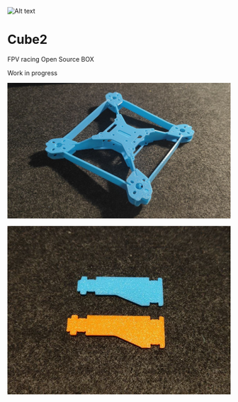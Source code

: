 
![Alt text](https://github.com/Cube-oo/Cube2/blob/main/Cube2_Pic1.png?raw=true)

# Cube2
FPV racing Open Source BOX

Work in progress

![Alt text](https://github.com/Cube-oo/Cube2/blob/main/Cube2_Pic2.jpg?raw=true)

![Alt text](https://github.com/Cube-oo/Cube2/blob/main/Cube2_Pic3.jpg?raw=true)
